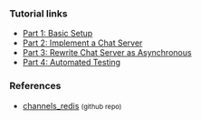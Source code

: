 ### Tutorial links
- [Part 1: Basic Setup](https://channels.readthedocs.io/en/latest/tutorial/part_1.html)
- [Part 2: Implement a Chat Server](https://channels.readthedocs.io/en/latest/tutorial/part_2.html)
- [Part 3: Rewrite Chat Server as Asynchronous](https://channels.readthedocs.io/en/latest/tutorial/part_3.html)
- [Part 4: Automated Testing](https://channels.readthedocs.io/en/latest/tutorial/part_4.html)

### References
- [channels_redis](https://github.com/django/channels_redis) <small>(github repo)</small>
